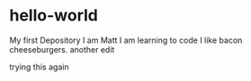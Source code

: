 # hello-world
My first Depository
I am Matt I am learning to code I like bacon cheeseburgers.
another edit

trying this again
